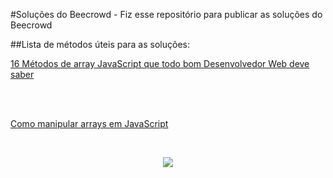 #Soluções do Beecrowd - Fiz esse repositório para publicar as soluções do Beecrowd

##Lista de métodos úteis para as soluções:

<a href="https://terminalroot.com.br/2021/09/16-metodos-de-array-javascript-que-todo-bom-desenvolvedor-web-deve-saber.html">
16 Métodos de array JavaScript que todo bom Desenvolvedor Web deve saber</a>
                                                 
<br><br>

<a href="https://www.freecodecamp.org/portuguese/news/como-manipular-arrays-em-javascript/amp/">Como manipular arrays em JavaScript</a>
</h3><br>

</p>

<p align="center">
<img src="http://img.shields.io/static/v1?label=STATUS&message=EM%20DESENVOLVIMENTO&color=GREEN&style=for-the-badge"/>
</p>
